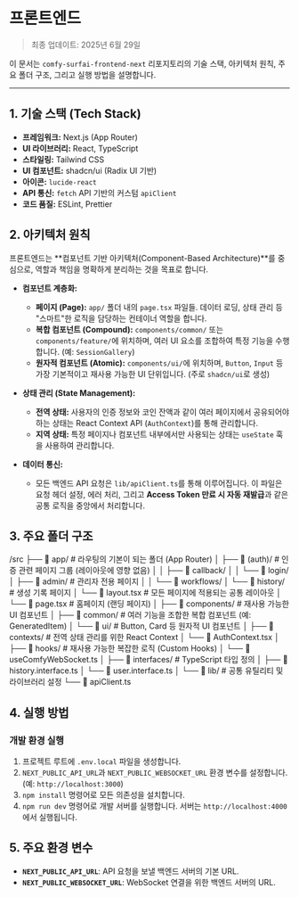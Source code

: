 # 프론트엔드

> 최종 업데이트: 2025년 6월 29일

이 문서는 `comfy-surfai-frontend-next` 리포지토리의 기술 스택, 아키텍처 원칙, 주요 폴더 구조, 그리고 실행 방법을 설명합니다.

---

## 1. 기술 스택 (Tech Stack)

- **프레임워크:** Next.js (App Router)
- **UI 라이브러리:** React, TypeScript
- **스타일링:** Tailwind CSS
- **UI 컴포넌트:** shadcn/ui (Radix UI 기반)
- **아이콘:** `lucide-react`
- **API 통신:** `fetch` API 기반의 커스텀 `apiClient`
- **코드 품질:** ESLint, Prettier

## 2. 아키텍처 원칙

프론트엔드는 **컴포넌트 기반 아키텍처(Component-Based Architecture)**를 중심으로, 역할과 책임을 명확하게 분리하는 것을 목표로 합니다.

- **컴포넌트 계층화:**
  - **페이지 (Page):** `app/` 폴더 내의 `page.tsx` 파일들. 데이터 로딩, 상태 관리 등 "스마트"한 로직을 담당하는 컨테이너 역할을 합니다.
  - **복합 컴포넌트 (Compound):** `components/common/` 또는 `components/feature/`에 위치하며, 여러 UI 요소를 조합하여 특정 기능을 수행합니다. (예: `SessionGallery`)
  - **원자적 컴포넌트 (Atomic):** `components/ui/`에 위치하며, `Button`, `Input` 등 가장 기본적이고 재사용 가능한 UI 단위입니다. (주로 `shadcn/ui`로 생성)

- **상태 관리 (State Management):**
  - **전역 상태:** 사용자의 인증 정보와 코인 잔액과 같이 여러 페이지에서 공유되어야 하는 상태는 React Context API (`AuthContext`)를 통해 관리합니다.
  - **지역 상태:** 특정 페이지나 컴포넌트 내부에서만 사용되는 상태는 `useState` 훅을 사용하여 관리합니다.

- **데이터 통신:**
  - 모든 백엔드 API 요청은 `lib/apiClient.ts`를 통해 이루어집니다. 이 파일은 요청 헤더 설정, 에러 처리, 그리고 **Access Token 만료 시 자동 재발급**과 같은 공통 로직을 중앙에서 처리합니다.

## 3. 주요 폴더 구조


/src
├── 📁 app/                 # 라우팅의 기본이 되는 폴더 (App Router)
│   ├── 📁 (auth)/            # 인증 관련 페이지 그룹 (레이아웃에 영향 없음)
│   │   ├── 📁 callback/
│   │   └── 📁 login/
│   ├── 📁 admin/              # 관리자 전용 페이지
│   │   └── 📁 workflows/
│   └── 📁 history/            # 생성 기록 페이지
│   └── 📄 layout.tsx         # 모든 페이지에 적용되는 공통 레이아웃
│   └── 📄 page.tsx           # 홈페이지 (랜딩 페이지)
│
├── 📁 components/           # 재사용 가능한 UI 컴포넌트
│   ├── 📁 common/             # 여러 기능을 조합한 복합 컴포넌트 (예: GeneratedItem)
│   └── 📁 ui/               # Button, Card 등 원자적 UI 컴포넌트
│
├── 📁 contexts/             # 전역 상태 관리를 위한 React Context
│   └── 📄 AuthContext.tsx
│
├── 📁 hooks/               # 재사용 가능한 복잡한 로직 (Custom Hooks)
│   └── 📄 useComfyWebSocket.ts
│
├── 📁 interfaces/           # TypeScript 타입 정의
│   ├── 📄 history.interface.ts
│   └── 📄 user.interface.ts
│
└── 📁 lib/                  # 공통 유틸리티 및 라이브러리 설정
└── 📄 apiClient.ts


## 4. 실행 방법

### 개발 환경 실행
1.  프로젝트 루트에 `.env.local` 파일을 생성합니다.
2.  `NEXT_PUBLIC_API_URL`과 `NEXT_PUBLIC_WEBSOCKET_URL` 환경 변수를 설정합니다. (예: `http://localhost:3000`)
3.  `npm install` 명령어로 모든 의존성을 설치합니다.
4.  `npm run dev` 명령어로 개발 서버를 실행합니다. 서버는 `http://localhost:4000`에서 실행됩니다.

## 5. 주요 환경 변수

- **`NEXT_PUBLIC_API_URL`**: API 요청을 보낼 백엔드 서버의 기본 URL.
- **`NEXT_PUBLIC_WEBSOCKET_URL`**: WebSocket 연결을 위한 백엔드 서버의 URL.